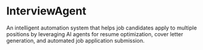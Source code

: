 # InterviewAgent
An intelligent automation system that helps job candidates apply to multiple positions by leveraging AI agents for resume optimization, cover letter generation, and automated job application submission.
